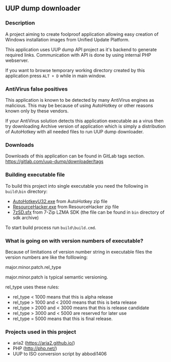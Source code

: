 UUP dump downloader
-------------------

### Description
A project aiming to create foolproof application allowing easy creation of
Windows installation images from Unified Update Platform.

This application uses UUP dump API project as it's backend to generate
required links. Communication with API is done by using internal PHP webserver.

If you want to browse temporary working directory created by this application
press `ALT + D` while in main window.

### AntiVirus false positives
This application is known to be detected by many AntiVirus engines as
malicious. This may be because of using AutoHotkey or other reasons known
only by these vendors.

If your AntiVirus solution detects this application executable as a virus then
try downloading Archive version of application which is simply a distribution
of AutoHotkey with all needed files to run UUP dump downloader.

### Downloads
Downloads of this application can be found in GitLab tags section.
https://gitlab.com/uup-dump/downloader/tags

### Building executable file
To build this project into single executable you need the following in
`build\bin` directory:

  - [AutoHotkeyU32.exe](https://www.autohotkey.com/download/) from AutoHotkey
    zip file
  - [ResourceHacker.exe](http://www.angusj.com/resourcehacker/) from
    ResourceHacker zip file
  - [7zSD.sfx](https://www.7-zip.org/download.html) from 7-Zip LZMA SDK
    (the file can be found in `bin` directory of sdk archive)

To start build process run `build\build.cmd`.

### What is going on with version numbers of executable?
Because of limitations of version number string in executable files the version
numbers are like the folllowing:

major.minor.patch.rel_type

major.minor.patch is typical semantic versioning.

rel_type uses these rules:
  - rel_type < 1000 means that this is alpha release
  - rel_type > 1000 and < 2000 means that this is beta release
  - rel_type > 2000 and < 3000 means that this is release candidate
  - rel_type > 3000 and < 5000 are reserved for later use
  - rel_type = 5000 means that this is final release.

### Projects used in this project
  - aria2 (https://aria2.github.io/)
  - PHP (http://php.net/)
  - UUP to ISO conversion script by abbodi1406
